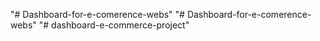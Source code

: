 "# Dashboard-for-e-comerence-webs" 
"# Dashboard-for-e-comerence-webs" 
"# dashboard-e-commerce-project" 
